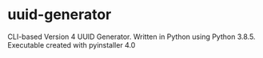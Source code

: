 # uuid-generator
CLI-based Version 4 UUID Generator. Written in Python using Python 3.8.5. Executable created with pyinstaller 4.0
